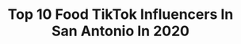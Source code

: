 ---
title: Top 10 Food TikTok Influencers In San Antonio In 2020
description: >-
  Find top food TikTok influencers in San Antonio in 2020. Most popular hashtags: #texas #sanantonio #fyp #food.
platform: TikTok
hits: 22
text_top: Analyze the most popular TikTok profiles on inBeat.
text_bottom: Our database holds 22 TikTok influencers like this in San Antonio, United States for you to connect with.
profiles:
  - username: "sanantoniomunchies"
    fullname: >-
      Alex
    bio: >-
      SA’s best food blogger! Insta: SanAntonioMunchies FaceBK: San Antonio Munchies
    location: "United States"
    followers: 4581
    engagement: 490
    commentsToLikes: 0.020155
    id: cka8dxu11utso0i78mptr257f
    verified: false
    hashtags: "#sanantoniotexas, #homemade, #210, #sanantonio"
  - username: "tonyduran711"
    fullname: >-
      Tony Duran
    bio: >-
      Tony Duran from New Braunfels, Tx. Decorative concrete IG: lawscreationsdc
    location: "United States"
    followers: 4098
    engagement: 319
    commentsToLikes: 0.023547
    id: ckb9pzezplkmy0j23huic58d5
    verified: false
    hashtags: "#garage, #flooring, #epoxy, #newbraunfels"
  - username: "glennshares"
    fullname: >-
      AKtoTX
    bio: >-
      Jesus follower, husband, dad of 8, goofball. Follow on insta @Glennshares
    location: "United States"
    followers: 12500
    engagement: 1156
    commentsToLikes: 0.158183
    id: ckdc7hffxhry00j233alc37ub
    verified: false
    hashtags: "#travel, #humor, #food, #missouri"
  - username: "jameswopo2x"
    fullname: >-
      James Perez
    bio: >-
      SAN ANTONIO TEXAS📍
    location: "United States"
    followers: 15300
    engagement: 853
    commentsToLikes: 0.022283
    id: ckbf4oad6tdwq0j23yjhttn62
    verified: false
    hashtags: "#coronavirus, #fyp, #greenscreen, #friends"
  - username: "kynthos18"
    fullname: >-
      Cinthya Ruiz 💕
    bio: >-
      Titan Factory Direct 📍1950 SW Loop 410, San Antonio, Texas 78227 🇺🇸
    location: "United States"
    followers: 3676
    engagement: 554
    commentsToLikes: 0.014455
    id: ck982luyfgo4x0j7883ch2su6
    verified: false
    hashtags: "#hawaii, #vacation, #sanantonio, #housechallenge"
  - username: "kaylachance_"
    fullname: >-
      Kayla Chance
    bio: >-
      Food, Travel & Country stuff 🤠 Austin, Texas 🇺🇸 Roll Tide ♥️
    location: "United States"
    followers: 11800
    engagement: 416
    commentsToLikes: 0.028097
    id: ckamhilpgg7680i78unlsoypo
    verified: false
    hashtags: "#austin, #country, #texas, #alanjackson"
  - username: "siempre_sanantonio"
    fullname: >-
      Siempre 💖 SA
    bio: >-
      Follow me on IG @siempre_sanantonio 💖 😃 Thanks for 30k 🎉
    location: "United States"
    followers: 31500
    engagement: 978
    commentsToLikes: 0.015387
    id: ckdt9p3tzuc170j23izns9znl
    verified: false
    hashtags: "#tiktoksanantonio, #sanantoniofoodie, #tiktokfoodie, #sanantoniocheck"
  - username: "officialhypehousetexas"
    fullname: >-
      HHT✔︎
    bio: >-
      𝕥𝕙𝕖 𝕠𝕗𝕗𝕚𝕔𝕚𝕒𝕝 𝕥𝕖𝕩𝕒𝕤 𝕔𝕣𝕖𝕒𝕥𝕠𝕣 𝕙𝕠𝕦𝕤𝕖
    location: "United States"
    followers: 73400
    engagement: 1887
    commentsToLikes: 0.070519
    id: ckbf5tow6v2560j23uky0rmc1
    verified: false
    hashtags: "#texas, #foryou, #food, #texascheck"
  - username: "itsjazziejas"
    fullname: >-
      Jasmine💕🥳
    bio: >-
      CEO of We Got A Situation 21🍾SaTx🤠40k🥺 I lift🏋🏽‍♀️ Dreams to Reality
    location: "United States"
    followers: 37500
    engagement: 1659
    commentsToLikes: 0.054799
    id: ck9si0azswc3o0j78mepe17oz
    verified: false
    hashtags: "#greenscreensticker, #halloween, #micellarrewind, #sanantonio"
  - username: "monicalicea7"
    fullname: >-
      Monica Licea
    bio: >-
      Trying to raise money for a car to get to work and take my dad to the doctor
    location: "United States"
    followers: 2319
    engagement: 681
    commentsToLikes: 0.057572
    id: cka8dxwpduuk50i7824ddyuwa
    verified: false
    hashtags: "#covid19, #4u, #foryoupage, #fyp"
---